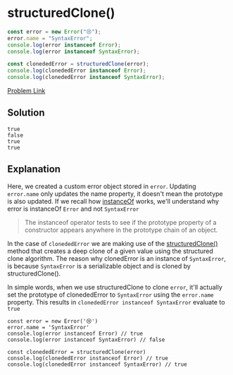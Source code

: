 # structuredClone()

```js
const error = new Error("😢");
error.name = "SyntaxError";
console.log(error instanceof Error);
console.log(error instanceof SyntaxError);

const clonededError = structuredClone(error);
console.log(clonededError instanceof Error);
console.log(clonededError instanceof SyntaxError);
```

[Problem Link](https://bigfrontend.dev/quiz/structuredclone)

## Solution

```
true
false
true
true
```

## Explanation

Here, we created a custom error object stored in `error`. Updating `error.name` only updates the name property, it doesn't mean the prototype is also updated. If we recall how [instanceOf](https://developer.mozilla.org/en-US/docs/Web/JavaScript/Reference/Operators/instanceof) works, we'll understand why error is instanceOf `Error` and not `SyntaxError`

> The instanceof operator tests to see if the prototype property of a constructor appears anywhere in the prototype chain of an object.

In the case of `clonededError` we are making use of the [structuredClone()](https://developer.mozilla.org/en-US/docs/Web/API/structuredClone) method that creates a deep clone of a given value using the structured clone algorithm. The reason why clonedError is an instance of `SyntaxError`, is because `SyntaxError` is a serializable object and is cloned by structuredClone().

In simple words, when we use structuredClone to clone `error`, it'll actually set the prototype of clonededError to `SyntaxError` using the `error.name` property. This results in `clonededError instanceof SyntaxError` evaluate to `true`

```
const error = new Error('😢')
error.name = 'SyntaxError'
console.log(error instanceof Error) // true
console.log(error instanceof SyntaxError) // false

const clonededError = structuredClone(error)
console.log(clonededError instanceof Error) // true
console.log(clonededError instanceof SyntaxError) // true
```
